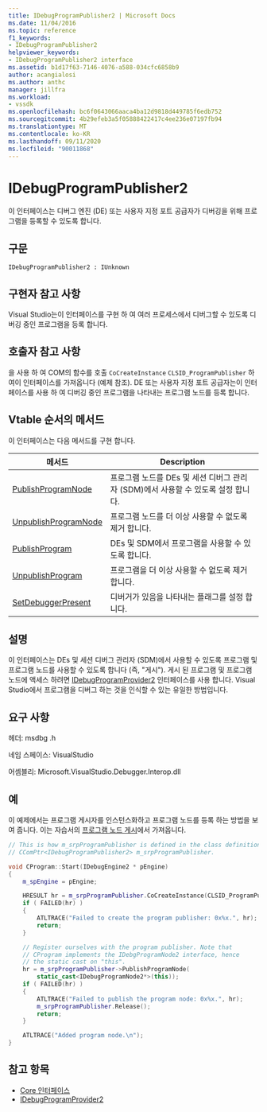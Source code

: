 ```yaml
---
title: IDebugProgramPublisher2 | Microsoft Docs
ms.date: 11/04/2016
ms.topic: reference
f1_keywords:
- IDebugProgramPublisher2
helpviewer_keywords:
- IDebugProgramPublisher2 interface
ms.assetid: b1d17f63-7146-4076-a588-034cfc6858b9
author: acangialosi
ms.author: anthc
manager: jillfra
ms.workload:
- vssdk
ms.openlocfilehash: bc6f0643066aaca4ba12d9818d449785f6edb752
ms.sourcegitcommit: 4b29efeb3a5f05888422417c4ee236e07197fb94
ms.translationtype: MT
ms.contentlocale: ko-KR
ms.lasthandoff: 09/11/2020
ms.locfileid: "90011868"
---
```

# <a name="idebugprogrampublisher2"></a>IDebugProgramPublisher2
이 인터페이스는 디버그 엔진 (DE) 또는 사용자 지정 포트 공급자가 디버깅을 위해 프로그램을 등록할 수 있도록 합니다.

## <a name="syntax"></a>구문

```
IDebugProgramPublisher2 : IUnknown
```

## <a name="notes-for-implementers"></a>구현자 참고 사항
Visual Studio는이 인터페이스를 구현 하 여 여러 프로세스에서 디버그할 수 있도록 디버깅 중인 프로그램을 등록 합니다.

## <a name="notes-for-callers"></a>호출자 참고 사항
을 사용 하 여 COM의 함수를 호출 `CoCreateInstance` `CLSID_ProgramPublisher` 하 여이 인터페이스를 가져옵니다 (예제 참조). DE 또는 사용자 지정 포트 공급자는이 인터페이스를 사용 하 여 디버깅 중인 프로그램을 나타내는 프로그램 노드를 등록 합니다.

## <a name="methods-in-vtable-order"></a>Vtable 순서의 메서드
이 인터페이스는 다음 메서드를 구현 합니다.

|메서드|Description|
|------------|-----------------|
|[PublishProgramNode](../../../extensibility/debugger/reference/idebugprogrampublisher2-publishprogramnode.md)|프로그램 노드를 DEs 및 세션 디버그 관리자 (SDM)에서 사용할 수 있도록 설정 합니다.|
|[UnpublishProgramNode](../../../extensibility/debugger/reference/idebugprogrampublisher2-unpublishprogramnode.md)|프로그램 노드를 더 이상 사용할 수 없도록 제거 합니다.|
|[PublishProgram](../../../extensibility/debugger/reference/idebugprogrampublisher2-publishprogram.md)|DEs 및 SDM에서 프로그램을 사용할 수 있도록 합니다.|
|[UnpublishProgram](../../../extensibility/debugger/reference/idebugprogrampublisher2-unpublishprogram.md)|프로그램을 더 이상 사용할 수 없도록 제거 합니다.|
|[SetDebuggerPresent](../../../extensibility/debugger/reference/idebugprogrampublisher2-setdebuggerpresent.md)|디버거가 있음을 나타내는 플래그를 설정 합니다.|

## <a name="remarks"></a>설명
이 인터페이스는 DEs 및 세션 디버그 관리자 (SDM)에서 사용할 수 있도록 프로그램 및 프로그램 노드를 사용할 수 있도록 합니다 (즉, "게시"). 게시 된 프로그램 및 프로그램 노드에 액세스 하려면 [IDebugProgramProvider2](../../../extensibility/debugger/reference/idebugprogramprovider2.md) 인터페이스를 사용 합니다. Visual Studio에서 프로그램을 디버그 하는 것을 인식할 수 있는 유일한 방법입니다.

## <a name="requirements"></a>요구 사항
헤더: msdbg .h

네임 스페이스: VisualStudio

어셈블리: Microsoft.VisualStudio.Debugger.Interop.dll

## <a name="example"></a>예
이 예제에서는 프로그램 게시자를 인스턴스화하고 프로그램 노드를 등록 하는 방법을 보여 줍니다. 이는 자습서의 [프로그램 노드 게시](/previous-versions/bb161795(v=vs.90))에서 가져옵니다.

```cpp
// This is how m_srpProgramPublisher is defined in the class definition:
// CComPtr<IDebugProgramPublisher2> m_srpProgramPublisher.

void CProgram::Start(IDebugEngine2 * pEngine)
{
    m_spEngine = pEngine;

    HRESULT hr = m_srpProgramPublisher.CoCreateInstance(CLSID_ProgramPublisher);
    if ( FAILED(hr) )
    {
        ATLTRACE("Failed to create the program publisher: 0x%x.", hr);
        return;
    }

    // Register ourselves with the program publisher. Note that
    // CProgram implements the IDebgProgramNode2 interface, hence
    // the static cast on "this".
    hr = m_srpProgramPublisher->PublishProgramNode(
        static_cast<IDebugProgramNode2*>(this));
    if ( FAILED(hr) )
    {
        ATLTRACE("Failed to publish the program node: 0x%x.", hr);
        m_srpProgramPublisher.Release();
        return;
    }

    ATLTRACE("Added program node.\n");
}
```

## <a name="see-also"></a>참고 항목
- [Core 인터페이스](../../../extensibility/debugger/reference/core-interfaces.md)
- [IDebugProgramProvider2](../../../extensibility/debugger/reference/idebugprogramprovider2.md)